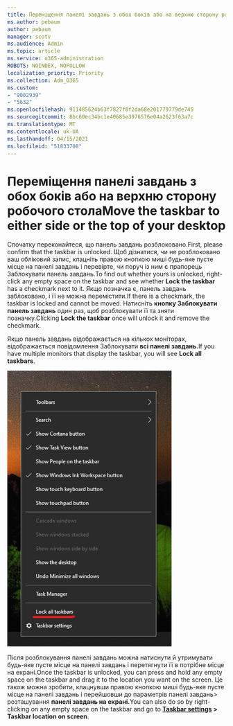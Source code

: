 ```yaml
---
title: Переміщення панелі завдань з обох боків або на верхню сторону робочого стола
ms.author: pebaum
author: pebaum
manager: scotv
ms.audience: Admin
ms.topic: article
ms.service: o365-administration
ROBOTS: NOINDEX, NOFOLLOW
localization_priority: Priority
ms.collection: Adm_O365
ms.custom:
- "9002939"
- "5632"
ms.openlocfilehash: 911485624b63f7827f8f2da68e201779779de745
ms.sourcegitcommit: 8bc60ec34bc1e40685e3976576e04a2623f63a7c
ms.translationtype: MT
ms.contentlocale: uk-UA
ms.lasthandoff: 04/15/2021
ms.locfileid: "51833708"
---
```

# <a name="move-the-taskbar-to-either-side-or-the-top-of-your-desktop"></a><span data-ttu-id="3dc07-102">Переміщення панелі завдань з обох боків або на верхню сторону робочого стола</span><span class="sxs-lookup"><span data-stu-id="3dc07-102">Move the taskbar to either side or the top of your desktop</span></span>

<span data-ttu-id="3dc07-103">Спочатку переконайтеся, що панель завдань розблоковано.</span><span class="sxs-lookup"><span data-stu-id="3dc07-103">First, please confirm that the taskbar is unlocked.</span></span> <span data-ttu-id="3dc07-104">Щоб дізнатися, чи не розблоковано ваш обліковий запис, клацніть  правою кнопкою миші будь-яке пусте місце на панелі завдань і перевірте, чи поруч із ним є прапорець Заблокувати панель завдань.</span><span class="sxs-lookup"><span data-stu-id="3dc07-104">To find out whether yours is unlocked, right-click any empty space on the taskbar and see whether **Lock the taskbar** has a checkmark next to it.</span></span> <span data-ttu-id="3dc07-105">Якщо позначка є, панель завдань заблоковано, і її не можна перемістити.</span><span class="sxs-lookup"><span data-stu-id="3dc07-105">If there is a checkmark, the taskbar is locked and cannot be moved.</span></span> <span data-ttu-id="3dc07-106">Натисніть **кнопку Заблокувати панель завдань** один раз, щоб розблокувати її та зняти позначку.</span><span class="sxs-lookup"><span data-stu-id="3dc07-106">Clicking **Lock the taskbar** once will unlock it and remove the checkmark.</span></span>

<span data-ttu-id="3dc07-107">Якщо панель завдань відображається на кількох моніторах, відображається повідомлення Заблокувати **всі панелі завдань.**</span><span class="sxs-lookup"><span data-stu-id="3dc07-107">If you have multiple monitors that display the taskbar, you will see **Lock all taskbars**.</span></span>

![Заблокувати всі панелі завдань](media/lock-all-taskbars.png)

<span data-ttu-id="3dc07-109">Після розблокування панелі завдань можна натиснути й утримувати будь-яке пусте місце на панелі завдань і перетягнути її в потрібне місце на екрані.</span><span class="sxs-lookup"><span data-stu-id="3dc07-109">Once the taskbar is unlocked, you can press and hold any empty space on the taskbar and drag it to the location you want on the screen.</span></span> <span data-ttu-id="3dc07-110">Це також можна зробити, клацнувши правою кнопкою миші будь-яке пусте місце на панелі завдань і перейшовши до параметрів панелі завдань> розташування **[](ms-settings:taskbar?activationSource=GetHelp) панелі завдань на екрані.**</span><span class="sxs-lookup"><span data-stu-id="3dc07-110">You can also do so by right-clicking on any empty space on the taskbar and go to **[Taskbar settings](ms-settings:taskbar?activationSource=GetHelp) > Taskbar location on screen**.</span></span>
